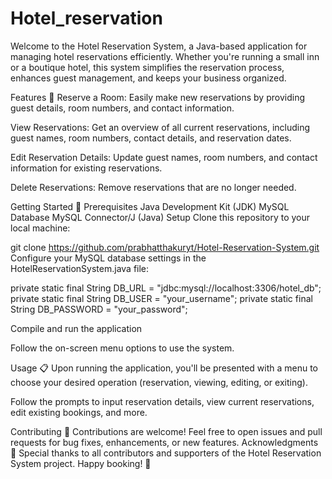 # Hotel_reservation
Welcome to the Hotel Reservation System, a Java-based application for managing hotel reservations efficiently. Whether you're running a small inn or a boutique hotel, this system simplifies the reservation process, enhances guest management, and keeps your business organized.

Features 🌟
Reserve a Room: Easily make new reservations by providing guest details, room numbers, and contact information.

View Reservations: Get an overview of all current reservations, including guest names, room numbers, contact details, and reservation dates.

Edit Reservation Details: Update guest names, room numbers, and contact information for existing reservations.

Delete Reservations: Remove reservations that are no longer needed.

Getting Started 🚀
Prerequisites
Java Development Kit (JDK)
MySQL Database
MySQL Connector/J (Java)
Setup
Clone this repository to your local machine:

git clone https://github.com/prabhatthakuryt/Hotel-Reservation-System.git
Configure your MySQL database settings in the HotelReservationSystem.java file:

private static final String DB_URL = "jdbc:mysql://localhost:3306/hotel_db";
private static final String DB_USER = "your_username";
private static final String DB_PASSWORD = "your_password";

Compile and run the application

Follow the on-screen menu options to use the system.

Usage 📋
Upon running the application, you'll be presented with a menu to choose your desired operation (reservation, viewing, editing, or exiting).

Follow the prompts to input reservation details, view current reservations, edit existing bookings, and more.

Contributing 🤝
Contributions are welcome! Feel free to open issues and pull requests for bug fixes, enhancements, or new features.
Acknowledgments 🙏
Special thanks to all contributors and supporters of the Hotel Reservation System project.
Happy booking! 🌆
